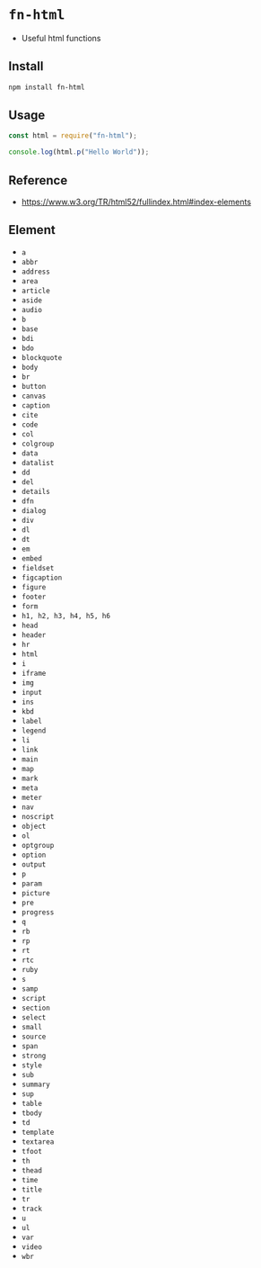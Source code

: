 # `fn-html`

- Useful html functions

## Install

```bash
npm install fn-html
```

## Usage

```js
const html = require("fn-html");

console.log(html.p("Hello World"));
```

## Reference

- <https://www.w3.org/TR/html52/fullindex.html#index-elements>

## Element

- `a`
- `abbr`
- `address`
- `area`
- `article`
- `aside`
- `audio`
- `b`
- `base`
- `bdi`
- `bdo`
- `blockquote`
- `body`
- `br`
- `button`
- `canvas`
- `caption`
- `cite`
- `code`
- `col`
- `colgroup`
- `data`
- `datalist`
- `dd`
- `del`
- `details`
- `dfn`
- `dialog`
- `div`
- `dl`
- `dt`
- `em`
- `embed`
- `fieldset`
- `figcaption`
- `figure`
- `footer`
- `form`
- `h1, h2, h3, h4, h5, h6`
- `head`
- `header`
- `hr`
- `html`
- `i`
- `iframe`
- `img`
- `input`
- `ins`
- `kbd`
- `label`
- `legend`
- `li`
- `link`
- `main`
- `map`
- `mark`
- `meta`
- `meter`
- `nav`
- `noscript`
- `object`
- `ol`
- `optgroup`
- `option`
- `output`
- `p`
- `param`
- `picture`
- `pre`
- `progress`
- `q`
- `rb`
- `rp`
- `rt`
- `rtc`
- `ruby`
- `s`
- `samp`
- `script`
- `section`
- `select`
- `small`
- `source`
- `span`
- `strong`
- `style`
- `sub`
- `summary`
- `sup`
- `table`
- `tbody`
- `td`
- `template`
- `textarea`
- `tfoot`
- `th`
- `thead`
- `time`
- `title`
- `tr`
- `track`
- `u`
- `ul`
- `var`
- `video`
- `wbr`
